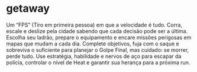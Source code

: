 # getaway
Um “FPS” (Tiro em primeira pessoa) em que a velocidade é tudo. Corra, escale e deslize pela cidade sabendo que cada decisão pode ser a última. Escolha seu ladrão, prepare o equipamento e encare missões perigosas em mapas que mudam a cada dia. Complete objetivos, fuja com o saque e sobreviva o suficiente para planejar o Golpe Final, mas cuidado: se morrer, perde tudo. Use estratégia, habilidade e nervos de aço para escapar da polícia, controlar o nível de Heat e garantir sua herança para a próxima run.
